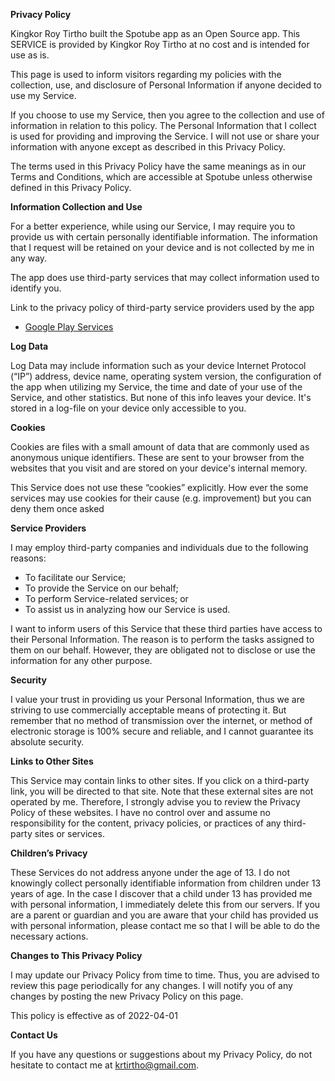 **Privacy Policy**

Kingkor Roy Tirtho built the Spotube app as an Open Source app. This SERVICE is provided by Kingkor Roy Tirtho at no
cost and is intended for use as is.

This page is used to inform visitors regarding my policies with the collection, use, and disclosure of Personal
Information if anyone decided to use my Service.

If you choose to use my Service, then you agree to the collection and use of information in relation to this policy. The
Personal Information that I collect is used for providing and improving the Service. I will not use or share your
information with anyone except as described in this Privacy Policy.

The terms used in this Privacy Policy have the same meanings as in our Terms and Conditions, which are accessible at
Spotube unless otherwise defined in this Privacy Policy.

**Information Collection and Use**

For a better experience, while using our Service, I may require you to provide us with certain personally identifiable
information. The information that I request will be retained on your device and is not collected by me in any way.

The app does use third-party services that may collect information used to identify you.

Link to the privacy policy of third-party service providers used by the app

* [Google Play Services](https://www.google.com/policies/privacy/)

**Log Data**

Log Data may include information such as your device Internet Protocol (“IP”) address, device name, operating system
version, the configuration of the app when utilizing my Service, the time and date of your use of the Service, and other
statistics. But none of this info leaves your device. It's stored in a log-file on your device only accessible to you.

**Cookies**

Cookies are files with a small amount of data that are commonly used as anonymous unique identifiers. These are sent to
your browser from the websites that you visit and are stored on your device's internal memory.

This Service does not use these “cookies” explicitly. How ever the some services may use cookies for their cause (e.g.
improvement) but you can deny them once asked

**Service Providers**

I may employ third-party companies and individuals due to the following reasons:

* To facilitate our Service;
* To provide the Service on our behalf;
* To perform Service-related services; or
* To assist us in analyzing how our Service is used.

I want to inform users of this Service that these third parties have access to their Personal Information. The reason is
to perform the tasks assigned to them on our behalf. However, they are obligated not to disclose or use the information
for any other purpose.

**Security**

I value your trust in providing us your Personal Information, thus we are striving to use commercially acceptable means
of protecting it. But remember that no method of transmission over the internet, or method of electronic storage is 100%
secure and reliable, and I cannot guarantee its absolute security.

**Links to Other Sites**

This Service may contain links to other sites. If you click on a third-party link, you will be directed to that site.
Note that these external sites are not operated by me. Therefore, I strongly advise you to review the Privacy Policy of
these websites. I have no control over and assume no responsibility for the content, privacy policies, or practices of
any third-party sites or services.

**Children’s Privacy**

These Services do not address anyone under the age of 13. I do not knowingly collect personally identifiable information
from children under 13 years of age. In the case I discover that a child under 13 has provided me with personal
information, I immediately delete this from our servers. If you are a parent or guardian and you are aware that your
child has provided us with personal information, please contact me so that I will be able to do the necessary actions.

**Changes to This Privacy Policy**

I may update our Privacy Policy from time to time. Thus, you are advised to review this page periodically for any
changes. I will notify you of any changes by posting the new Privacy Policy on this page.

This policy is effective as of 2022-04-01

**Contact Us**

If you have any questions or suggestions about my Privacy Policy, do not hesitate to contact me at krtirtho@gmail.com.